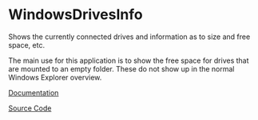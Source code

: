 # WindowsDrivesInfo

Shows the currently connected drives and information as to size and free space, etc.

The main use for this application is to show the free space for drives that are mounted to an empty folder.
These do not show up in the normal Windows Explorer overview.

[Documentation](./Documentation/Index.md)

[Source Code](./VisualStudioSolution)
